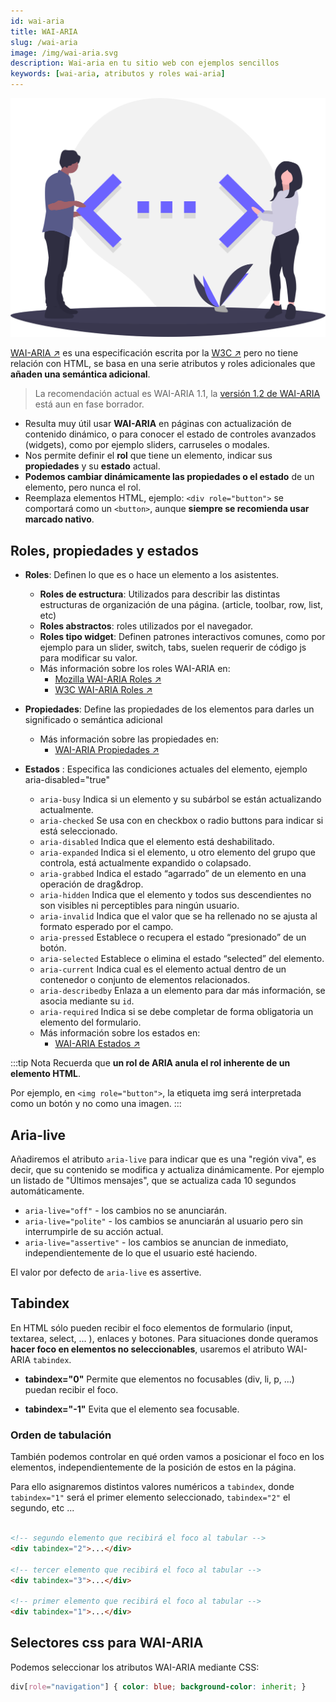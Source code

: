 ```yaml
---
id: wai-aria
title: WAI-ARIA
slug: /wai-aria
image: /img/wai-aria.svg
description: Wai-aria en tu sitio web con ejemplos sencillos
keywords: [wai-aria, atributos y roles wai-aria]
---
```


<img src="/img/wai-aria.svg" alt="" />

[WAI-ARIA ↗️](https://www.w3.org/WAI/standards-guidelines/aria/) es una especificación escrita por la [W3C ↗️](https://www.w3.org) pero no tiene relación con HTML, se basa en una serie atributos y roles adicionales que **añaden una semántica adicional**. 

> La recomendación actual es WAI-ARIA 1.1, la [versión 1.2 de WAI-ARIA](https://www.w3.org/TR/wai-aria-1.2/) está aun en fase borrador.

- Resulta muy útil usar **WAI-ARIA** en páginas con actualización de contenido dinámico, o para conocer el estado de controles avanzados (widgets), como por ejemplo sliders, carruseles o modales.
- Nos permite definir el **rol** que tiene un elemento, indicar sus **propiedades** y su **estado** actual.
- **Podemos cambiar dinámicamente las propiedades o el estado** de un elemento, pero nunca el rol.
- Reemplaza elementos HTML, ejemplo: `<div role="button">` se comportará como un `<button>`, aunque **siempre se recomienda usar marcado nativo**.

## Roles, propiedades y estados

- **Roles**: Definen lo que es o hace un elemento a los asistentes. 
    - **Roles de estructura**: Utilizados para describir las distintas estructuras de organización de una página. (article, toolbar, row, list, etc)
    - **Roles abstractos**: roles utilizados por el navegador.
    - **Roles tipo widget**: Definen patrones interactivos comunes, como por ejemplo para un slider, switch, tabs, suelen requerir de código js para modificar su valor.
    - Más información sobre los roles WAI-ARIA en:
      - [Mozilla WAI-ARIA Roles ↗️](https://developer.mozilla.org/en-US/docs/Web/Accessibility/ARIA/Roles) 
      - [W3C WAI-ARIA Roles ↗️](https://www.w3.org/TR/wai-aria-1.1/#role_definitions)

- **Propiedades**: Define las propiedades de los elementos para darles un significado o semántica adicional
  - Más información sobre las propiedades en:
    - [WAI-ARIA Propiedades ↗️](https://www.w3.org/TR/wai-aria-1.1/#state_prop_def)


- **Estados** : Especifica las condiciones actuales del elemento, ejemplo aria-disabled="true"

    - `aria-busy` Indica si un elemento y su subárbol se están actualizando actualmente.
    - `aria-checked` Se usa con en checkbox o radio buttons para indicar si está seleccionado.
    - `aria-disabled` Indica que el elemento está deshabilitado.
    - `aria-expanded` Indica si el elemento, u otro elemento del grupo que controla, está actualmente expandido o colapsado.
    - `aria-grabbed` Indica el estado “agarrado” de un elemento en una operación de drag&drop.
    - `aria-hidden` Indica que el elemento y todos sus descendientes no son visibles ni perceptibles para ningún usuario.
    - `aria-invalid` Indica que el valor que se ha rellenado no se ajusta al formato esperado por el campo.
    - `aria-pressed` Establece o recupera el estado “presionado” de un botón.
    - `aria-selected` Establece o elimina el estado “selected” del elemento.
    - `aria-current` Indica cual es el elemento actual dentro de un contenedor o conjunto de elementos relacionados.
    - `aria-describedby` Enlaza a un elemento para dar más información, se asocia mediante su `id`.
    - `aria-required` Indica si se debe completar de forma obligatoria un elemento del formulario.
    - Más información sobre los estados en:
      -  [WAI-ARIA Estados ↗️](https://www.w3.org/TR/wai-aria-1.1/#state_prop_def)

:::tip Nota
Recuerda que **un rol de ARIA anula el rol inherente de un elemento HTML**.

Por ejemplo, en `<img role="button">`, la etiqueta img será interpretada como un botón y no como una imagen.
::: 

## Aria-live

Añadiremos el atributo `aria-live`  para indicar que es una "región viva", es decir, que su contenido se modifica y actualiza dinámicamente. Por ejemplo un listado de "Últimos mensajes", que se actualiza cada 10 segundos automáticamente.

- `aria-live="off"` - los cambios no se anunciarán.
- `aria-live="polite"` - los cambios se anunciarán al usuario pero sin interrumpirle de su acción actual.
- `aria-live="assertive"` - los cambios se anuncian de inmediato, independientemente de lo que el usuario esté haciendo. 

El valor por defecto de `aria-live` es assertive.

## Tabindex

En HTML sólo pueden recibir el foco elementos de formulario (input, textarea, select, ... ), enlaces y botones. Para situaciones donde queramos **hacer foco en elementos no seleccionables**, usaremos el atributo WAI-ARIA `tabindex`.

- **tabindex="0"**
    Permite que elementos no focusables (div, li, p, ...) puedan recibir el foco.

- **tabindex="-1"**
    Evita que el elemento sea focusable.

### Orden de tabulación

También podemos controlar en qué orden vamos a posicionar el foco en los elementos, independientemente de la posición de estos en la página.

Para ello asignaremos distintos valores numéricos a `tabindex`, donde `tabindex="1"` será el primer elemento seleccionado, `tabindex="2"` el segundo, etc ...

```html

<!-- segundo elemento que recibirá el foco al tabular -->
<div tabindex="2">...</div>

<!-- tercer elemento que recibirá el foco al tabular -->
<div tabindex="3">...</div>

<!-- primer elemento que recibirá el foco al tabular -->
<div tabindex="1">...</div>
```

## Selectores css para WAI-ARIA

Podemos seleccionar los atributos WAI-ARIA mediante CSS:

```css
div[role="navigation"] { color: blue; background-color: inherit; }
```

